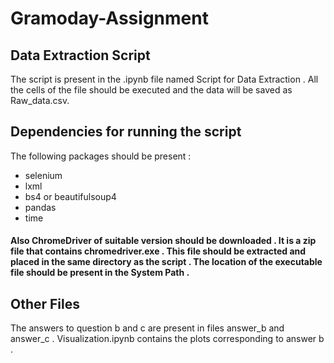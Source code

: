 # Gramoday-Assignment
## Data Extraction Script
The script is present in the .ipynb file named Script for Data Extraction . All the cells of the file should be executed and the data will be saved as Raw_data.csv.
## Dependencies for running the script
The following packages should be present :
- selenium
- lxml
- bs4 or beautifulsoup4
- pandas
- time
#### Also ChromeDriver of suitable version should be downloaded . It is a zip file that contains chromedriver.exe . This file should be extracted and placed in the same directory as the script . The location of the executable file should be present in the System Path .
## Other Files
The answers to question b and c are present in files answer_b and answer_c . Visualization.ipynb contains the plots corresponding to answer b .
